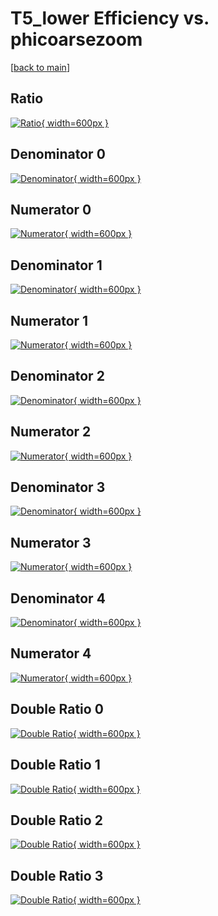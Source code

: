 # T5_lower Efficiency vs. phicoarsezoom

[[back to main](./)]



## Ratio

[![Ratio](../mtv/var/T5_lower_base_321_1_eff_phicoarsezoom.png){ width=600px }](../mtv/var/T5_lower_base_321_1_eff_phicoarsezoom.pdf)

## Denominator 0

[![Denominator](../mtv/den/T5_lower_base_321_1_eff_phicoarsezoom_den0.png){ width=600px }](../mtv/den/T5_lower_base_321_1_eff_phicoarsezoom_den0.pdf)

## Numerator 0

[![Numerator](../mtv/num/T5_lower_base_321_1_eff_phicoarsezoom_num0.png){ width=600px }](../mtv/num/T5_lower_base_321_1_eff_phicoarsezoom_num0.pdf)

## Denominator 1

[![Denominator](../mtv/den/T5_lower_base_321_1_eff_phicoarsezoom_den1.png){ width=600px }](../mtv/den/T5_lower_base_321_1_eff_phicoarsezoom_den1.pdf)

## Numerator 1

[![Numerator](../mtv/num/T5_lower_base_321_1_eff_phicoarsezoom_num1.png){ width=600px }](../mtv/num/T5_lower_base_321_1_eff_phicoarsezoom_num1.pdf)

## Denominator 2

[![Denominator](../mtv/den/T5_lower_base_321_1_eff_phicoarsezoom_den2.png){ width=600px }](../mtv/den/T5_lower_base_321_1_eff_phicoarsezoom_den2.pdf)

## Numerator 2

[![Numerator](../mtv/num/T5_lower_base_321_1_eff_phicoarsezoom_num2.png){ width=600px }](../mtv/num/T5_lower_base_321_1_eff_phicoarsezoom_num2.pdf)

## Denominator 3

[![Denominator](../mtv/den/T5_lower_base_321_1_eff_phicoarsezoom_den3.png){ width=600px }](../mtv/den/T5_lower_base_321_1_eff_phicoarsezoom_den3.pdf)

## Numerator 3

[![Numerator](../mtv/num/T5_lower_base_321_1_eff_phicoarsezoom_num3.png){ width=600px }](../mtv/num/T5_lower_base_321_1_eff_phicoarsezoom_num3.pdf)

## Denominator 4

[![Denominator](../mtv/den/T5_lower_base_321_1_eff_phicoarsezoom_den4.png){ width=600px }](../mtv/den/T5_lower_base_321_1_eff_phicoarsezoom_den4.pdf)

## Numerator 4

[![Numerator](../mtv/num/T5_lower_base_321_1_eff_phicoarsezoom_num4.png){ width=600px }](../mtv/num/T5_lower_base_321_1_eff_phicoarsezoom_num4.pdf)

## Double Ratio 0

[![Double Ratio](../mtv/ratio/T5_lower_base_321_1_eff_phicoarsezoom_ratio0.png){ width=600px }](../mtv/ratio/T5_lower_base_321_1_eff_phicoarsezoom_ratio0.pdf)

## Double Ratio 1

[![Double Ratio](../mtv/ratio/T5_lower_base_321_1_eff_phicoarsezoom_ratio1.png){ width=600px }](../mtv/ratio/T5_lower_base_321_1_eff_phicoarsezoom_ratio1.pdf)

## Double Ratio 2

[![Double Ratio](../mtv/ratio/T5_lower_base_321_1_eff_phicoarsezoom_ratio2.png){ width=600px }](../mtv/ratio/T5_lower_base_321_1_eff_phicoarsezoom_ratio2.pdf)

## Double Ratio 3

[![Double Ratio](../mtv/ratio/T5_lower_base_321_1_eff_phicoarsezoom_ratio3.png){ width=600px }](../mtv/ratio/T5_lower_base_321_1_eff_phicoarsezoom_ratio3.pdf)

